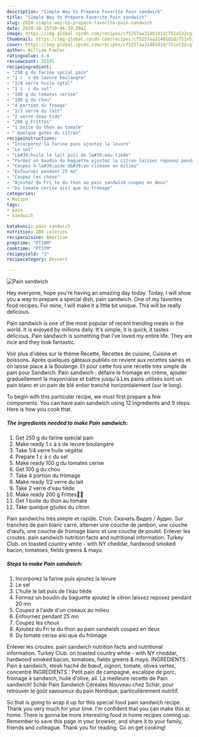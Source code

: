 ```yaml
---
description: "Simple Way to Prepare Favorite Pain sandwich"
title: "Simple Way to Prepare Favorite Pain sandwich"
slug: 2024-simple-way-to-prepare-favorite-pain-sandwich
date: 2020-10-15T10:46:39.394Z
image: https://img-global.cpcdn.com/recipes/cf5257aa31401d1d/751x532cq70/pain-sandwich-photo-principale-de-la-recette.jpg
thumbnail: https://img-global.cpcdn.com/recipes/cf5257aa31401d1d/751x532cq70/pain-sandwich-photo-principale-de-la-recette.jpg
cover: https://img-global.cpcdn.com/recipes/cf5257aa31401d1d/751x532cq70/pain-sandwich-photo-principale-de-la-recette.jpg
author: William Fowler
ratingvalue: 4.4
reviewcount: 35195
recipeingredient:
- "250 g du farine spcial pain"
- "1 c  s de levure boulangre"
- "1/4 verre huile vgtal"
- "1 c  c du sel"
- "100 g du tomates cerise"
- "100 g du chou"
- "4 portion du frmage"
- "1/2 verre du lait"
- "2 verre deau tide"
- "200 g Frittes"
- "1 boite du thon au tomate"
- " quelque gutes du citron"
recipeinstructions:
- "Incorporez la farine puis ajoutez la levure"
- "Le sel"
- "L&#39;huile le lait puis de l&#39;eau tiède"
- "Formez un boudin du baguette ajoutez le citron laissez reposez pendant 20 mn"
- "Coupez à l&#39;aide d&#39;un ciseaux au milieu"
- "Enfournez pendant 25 mn"
- "Coupez les choux"
- "Ajoutez du Fri te du thon au pain sandwish coupez en deux"
- "Du tomate cerise aisi que du frômage"
categories:
- Recipe
tags:
- pain
- sandwich

katakunci: pain sandwich 
nutrition: 200 calories
recipecuisine: American
preptime: "PT10M"
cooktime: "PT37M"
recipeyield: "3"
recipecategory: Dessert

---
```



![Pain sandwich](https://img-global.cpcdn.com/recipes/cf5257aa31401d1d/751x532cq70/pain-sandwich-photo-principale-de-la-recette.jpg)

Hey everyone, hope you're having an amazing day today. Today, I will show you a way to prepare a special dish, pain sandwich. One of my favorites food recipes. For mine, I will make it a little bit unique. This will be really delicious.

Pain sandwich is one of the most popular of recent trending meals in the world. It is enjoyed by millions daily. It's simple, it is quick, it tastes delicious. Pain sandwich is something that I've loved my entire life. They are nice and they look fantastic.

Voir plus d&#39;idées sur le thème Recette, Recettes de cuisine, Cuisine et boissons. Après quelques gâteaux publiés on revient aux recettes saines et on laisse place à la Boulange. Et pour cette fois une recette très simple de pain pour Sandwich. Pain sandwich : défaire le fromage en crème, ajouter graduellement la mayonnaise et battre jusqu&#39;à Les pains utilisés sont un pain blanc et un pain de blé entier tranché horizontalement (sur le long).


To begin with this particular recipe, we must first prepare a few components. You can have pain sandwich using 12 ingredients and 9 steps. Here is how you cook that.

<!--inarticleads1-->

##### The ingredients needed to make Pain sandwich:

1. Get 250 g du farine spécial pain
1. Make ready 1 c à s de levure boulangère
1. Take 1/4 verre huile végétal
1. Prepare 1 c à c du sel
1. Make ready 100 g du tomates cerise
1. Get 100 g du chou
1. Take 4 portion du frômage
1. Make ready 1/2 verre du lait
1. Take 2 verre d&#39;eau tiède
1. Make ready 200 g Frittes🍟🍞
1. Get 1 boite du thon au tomate
1. Take  quelque gôutes du citron


Pain sandwichs très simple et rapide. Стоп. Скачать Видео / Аудио. Sur tranches de pain blanc carré, alterner une couche de jambon, une couche d&#39;œufs, une couche de fromage blanc et une couche de poulet. Enlever les croutes. pain sandwich nutrition facts and nutritional information. Turkey Club. on toasted country white - with NY cheddar, hardwood smoked bacon, tomatoes, fields greens &amp; mayo. 

<!--inarticleads2-->

##### Steps to make Pain sandwich:

1. Incorporez la farine puis ajoutez la levure
1. Le sel
1. L&#39;huile le lait puis de l&#39;eau tiède
1. Formez un boudin du baguette ajoutez le citron laissez reposez pendant 20 mn
1. Coupez à l&#39;aide d&#39;un ciseaux au milieu
1. Enfournez pendant 25 mn
1. Coupez les choux
1. Ajoutez du Fri te du thon au pain sandwish coupez en deux
1. Du tomate cerise aisi que du frômage


Enlever les croutes. pain sandwich nutrition facts and nutritional information. Turkey Club. on toasted country white - with NY cheddar, hardwood smoked bacon, tomatoes, fields greens &amp; mayo. INGREDIENTS : Pain à sandwich, steak haché de bœuf, oignon, tomate, olives vertes, concentré INGREDIENTS : Petit pain de campagne, escalope de porc, fromage à sandwich, huile d&#39;olive, ail. La meilleure recette de Pain sandwich! Schär Pain Sandwich Céréales Nouveau chez Schär, pour retrouver le goût savoureux du pain Nordique, particulièrement nutritif. 

So that is going to wrap it up for this special food pain sandwich recipe. Thank you very much for your time. I'm confident that you can make this at home. There is gonna be more interesting food in home recipes coming up. Remember to save this page in your browser, and share it to your family, friends and colleague. Thank you for reading. Go on get cooking!
